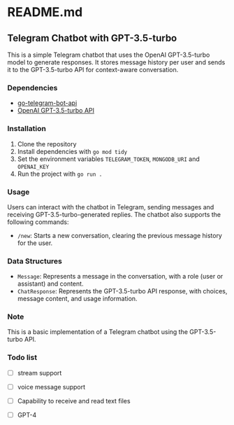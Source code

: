 # README.md

## Telegram Chatbot with GPT-3.5-turbo

This is a simple Telegram chatbot that uses the OpenAI GPT-3.5-turbo model to generate responses. It stores message history per user and sends it to the GPT-3.5-turbo API for context-aware conversation.

### Dependencies

- [go-telegram-bot-api](https://github.com/go-telegram-bot-api/telegram-bot-api)
- [OpenAI GPT-3.5-turbo API](https://platform.openai.com/docs/api-reference)

### Installation

1. Clone the repository
2. Install dependencies with `go mod tidy`
3. Set the environment variables `TELEGRAM_TOKEN`, `MONGODB_URI` and `OPENAI_KEY`
4. Run the project with `go run .`

### Usage

Users can interact with the chatbot in Telegram, sending messages and receiving GPT-3.5-turbo-generated replies. The chatbot also supports the following commands:

- `/new`: Starts a new conversation, clearing the previous message history for the user.

### Data Structures

- `Message`: Represents a message in the conversation, with a role (user or assistant) and content.
- `ChatResponse`: Represents the GPT-3.5-turbo API response, with choices, message content, and usage information.

### Note

This is a basic implementation of a Telegram chatbot using the GPT-3.5-turbo API. 

### Todo list

- [ ] stream support
- [ ] voice message support
- [ ] Capability to receive and read text files
- [ ] GPT-4


